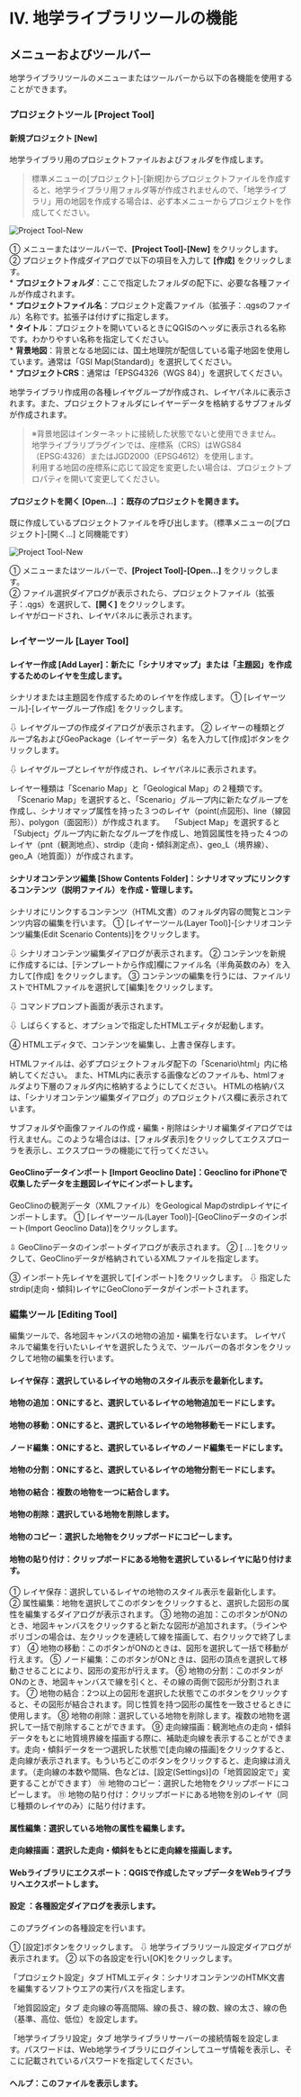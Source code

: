 # IV. 地学ライブラリツールの機能

## メニューおよびツールバー  
地学ライブラリツールのメニューまたはツールバーから以下の各機能を使用することができます。  

### プロジェクトツール [Project Tool]  
#### 新規プロジェクト [New]  

地学ライブラリ用のプロジェクトファイルおよびフォルダを作成します。  
> 標準メニューの[プロジェクト]-[新規]からプロジェクトファイルを作成すると、地学ライブラリ用フォルダ等が作成されませんので、「地学ライブラリ」用の地図を作成する場合は、必ず本メニューからプロジェクトを作成してください。  

![Project Tool-New](./img/chapter04_01.png)  

①  メニューまたはツールバーで、**[Project Tool]-[New]** をクリックします。  
② プロジェクト作成ダイアログで以下の項目を入力して **[作成]** をクリックします。  
    * **プロジェクトフォルダ**：ここで指定したフォルダの配下に、必要な各種ファイルが作成されます。  
    * **プロジェクトファイル名**：プロジェクト定義ファイル（拡張子：.qgsのファイル）名称です。拡張子は付けずに指定します。  
    *  **タイトル**：プロジェクトを開いているときにQGISのヘッダに表示される名称です。わかりやすい名称を指定してください。  
    *  **背景地図**：背景となる地図には、国土地理院が配信している電子地図を使用しています。通常は「GSI Map(Standard)」を選択してください。  
    * **プロジェクトCRS**：通常は「EPSG4326（WGS 84）」を選択してください。  

地学ライブラリ作成用の各種レイヤグループが作成され、レイヤパネルに表示されます。また、プロジェクトフォルダにレイヤーデータを格納するサブフォルダが作成されます。

> ※背景地図はインターネットに接続した状態でないと使用できません。  
> 地学ライブラリプラグインでは、座標系（CRS）はWGS84（EPSG:4326）またはJGD2000（EPSG4612）を使用します。  
> 利用する地図の座標系に応じて設定を変更したい場合は、プロジェクトプロパティを開いて変更してください。

#### プロジェクトを開く [Open...] ：既存のプロジェクトを開きます。  

既に作成しているプロジェクトファイルを呼び出します。（標準メニューの[プロジェクト]-[開く...] と同機能です）

![Project Tool-New](./img/chapter04_02.png)  

①  メニューまたはツールバーで、**[Project Tool]-[Open...]** をクリックします。  
② ファイル選択ダイアログが表示されたら、プロジェクトファイル（拡張子：.qgs）を選択して、**[開く]**  をクリックします。  
 レイヤがロードされ、レイヤパネルに表示されます。  

### レイヤーツール [Layer Tool]  
#### レイヤー作成 [Add Layer]：新たに「シナリオマップ」または「主題図」を作成するためのレイヤを生成します。  

シナリオまたは主題図を作成するためのレイヤを作成します。
①   [レイヤーツール]-[レイヤーグループ作成] をクリックします。

⇩ レイヤグループの作成ダイアログが表示されます。
②   レイヤーの種類とグループ名およびGeoPackage（レイヤーデータ）名を入力して[作成]ボタンをクリックします。


⇩ レイヤグループとレイヤが作成され、レイヤパネルに表示されます。

レイヤー種類は「Scenario Map」と「Geological Map」の２種類です。
　「Scenario Map」を選択すると、「Scenario」グループ内に新たなグループを作成し、シナリオマップ属性を持った３つのレイヤ（point(点図形)、line（線図形）、polygon（面図形））が作成されます。
　「Subject Map」を選択すると「Subject」グループ内に新たなグループを作成し、地質図属性を持った４つのレイヤ（pnt（観測地点）、strdip（走向・傾斜測定点）、geo_L（境界線）、geo_A（地質面））が作成されます。


#### シナリオコンテンツ編集 [Show  Contents Folder]：シナリオマップにリンクするコンテンツ（説明ファイル）を作成・管理します。  

シナリオにリンクするコンテンツ（HTML文書）のフォルダ内容の閲覧とコンテンツ内容の編集を行います。
①    [レイヤーツール(Layer Tool)]-[シナリオコンテンツ編集(Edit Scenario Contents)]をクリックします。

⇩ シナリオコンテンツ編集ダイアログが表示されます。
②   コンテンツを新規に作成するには、[テンプレートから作成]欄にファイル名（半角英数のみ）を入力して[作成] をクリックします。
③   コンテンツの編集を行うには、ファイルリストでHTMLファイルを選択して[編集]をクリックします。


⇩ コマンドプロンプト画面が表示されます。

⇩ しばらくすると、オプションで指定したHTMLエディタが起動します。

④   HTMLエディタで、コンテンツを編集し、上書き保存します。

HTMLファイルは、必ずプロジェクトフォルダ配下の「Scenario\html」内に格納してください。
また、HTML内に表示する画像などのファイルも、htmlフォルダより下層のフォルダ内に格納するようにしてください。
HTMLの格納パスは、「シナリオコンテンツ編集ダイアログ」のプロジェクトパス欄に表示されています。


サブフォルダや画像ファイルの作成・編集・削除はシナリオ編集ダイアログでは行えません。このような場合はは、[フォルダ表示]をクリックしてエクスプローラを表示し、エクスプローラの機能にて行ってください。


#### GeoClinoデータインポート [Import Geoclino Date]：Geoclino for iPhoneで収集したデータを主題図レイヤにインポートします。  

GeoClinoの観測データ（XMLファイル）をGeological Mapのstrdipレイヤにインポートします。
①   [レイヤーツール(Layer Tool)]-[GeoClinoデータのインポート(Import Geoclino Data)]をクリックします。

⇩ GeoClinoデータのインポートダイアログが表示されます。
②   [ ... ]をクリックして、GeoClinoデータが格納されているXMLファイルを指定します。

③   インポート先レイヤを選択して[インポート]をクリックします。
⇩ 指定したstrdip(走向・傾斜)レイヤにGeoClonoデータがインポートされます。

### 編集ツール [Editing Tool]  

編集ツールで、各地図キャンバスの地物の追加・編集を行ないます。
レイヤパネルで編集を行いたいレイヤを選択したうえで、ツールバーの各ボタンをクリックして地物の編集を行います。

#### レイヤ保存：選択しているレイヤの地物のスタイル表示を最新化します。
#### 地物の追加：ONにすると、選択しているレイヤの地物追加モードにします。
#### 地物の移動：ONにすると、選択しているレイヤの地物移動モードにします。
#### ノード編集：ONにすると、選択しているレイヤのノード編集モードにします。
#### 地物の分割：ONにすると、選択しているレイヤの地物分割モードにします。
#### 地物の結合：複数の地物を一つに結合します。
#### 地物の削除：選択している地物を削除します。
#### 地物のコピー：選択した地物をクリップボードにコピーします。
#### 地物の貼り付け：クリップボードにある地物を選択しているレイヤに貼り付けます。  

①   レイヤ保存：選択しているレイヤの地物のスタイル表示を最新化します。
②   属性編集：地物を選択してこのボタンをクリックすると、選択した図形の属性を編集するダイアログが表示されます。
③   地物の追加：このボタンがONのとき、地図キャンバスをクリックすると新たな図形が追加されます。（ラインやポリゴンの場合は、左クリックを連続して線を描画して、右クリックで終了します）
④   地物の移動：このボタンがONのときは、図形を選択して一括で移動が行えます。
⑤   ノード編集：このボタンがONときは、図形の頂点を選択して移動させることにより、図形の変形が行えます。
⑥   地物の分割：このボタンがONのとき、地図キャンバスで線を引くと、その線の両側で図形が分割されます。
⑦   地物の結合：2つ以上の図形を選択した状態でこのボタンをクリックすると、その図形が結合されます。同じ性質を持つ図形の属性を一致させるときに使用します。
⑧   地物の削除：選択している地物を削除します。複数の地物を選択して一括で削除することができます。
⑨   走向線描画：観測地点の走向・傾斜データをもとに地質境界線を描画する際に、補助走向線を表示することができます。走向・傾斜データを一つ選択した状態で[走向線の描画]をクリックすると、走向線が表示されます。もういちどこのボタンをクリックすると、走向線は消えます。（走向線の本数や間隔、色などは、[設定(Settings)]の「地質図設定で」変更することができます）
⑩   地物のコピー：選択した地物をクリップボードにコピーします。
⑪   地物の貼り付け：クリップボードにある地物を別のレイヤ（同じ種類のレイヤのみ）に貼り付けます。

#### 属性編集：選択している地物の属性を編集します。  

#### 走向線描画：選択した走向・傾斜をもとに走向線を描画します。  

#### Webライブラリにエクスポート：QGISで作成したマップデータをWebライブラリへエクスポートします。  

#### 設定	：各種設定ダイアログを表示します。  

このプラグインの各種設定を行います。

①   [設定]ボタンをクリックします。
⇩ 地学ライブラリツール設定ダイアログが表示されます。
②   以下の各設定を行い[OK]をクリックします。

「プロジェクト設定」タブ
HTMLエディタ：シナリオコンテンツのHTMK文書を編集するソフトウエアの実行パスを指定します。


「地質図設定」タブ
走向線の等高間隔、線の長さ、線の数、線の太さ、線の色（基準、高位、低位）を設定します。


「地学ライブラリ設定」タブ
地学ライブラリサーバーの接続情報を設定します。パスワードは、Web地学ライブラリにログインしてユーザ情報を表示し、そこに記載されているパスワードを指定してください。

#### ヘルプ：このファイルを表示します。  
